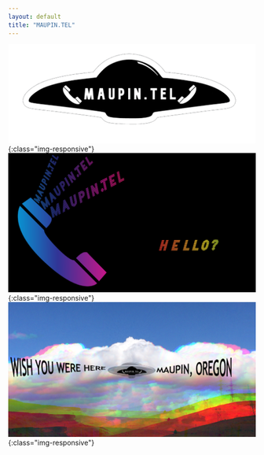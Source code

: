 ```yaml
---
layout: default
title: "MAUPIN.TEL"
---
```


![MAUPIN.TEL](assets/art/maupin.tel.sticker.cropped.v1.png){:class="img-responsive"}
![MAUPIN HELLO](assets/art/MAUPIN-HELLO.png){:class="img-responsive"}
![WISH YOU WERE HERE](/assets/art/WYWH-MO_MAUPIN.TEL.png){:class="img-responsive"}
